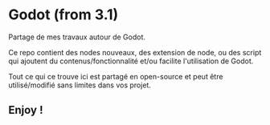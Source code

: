 # Godot (from 3.1)
Partage de mes travaux autour de Godot.

Ce repo contient des nodes nouveaux, des extension de node, ou des script qui ajoutent du contenus/fonctionnalité et/ou facilite l'utilisation de Godot.

Tout ce qui ce trouve ici est partagé en open-source et peut être utilisé/modifié sans limites dans vos projet.

## Enjoy !
